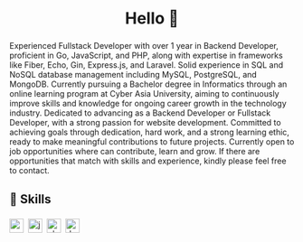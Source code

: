 <h1 align="center">Hello 👋</h1>

###

<p align="left">Experienced Fullstack Developer with over 1 year in Backend Developer, proficient in Go, JavaScript, and PHP, along with expertise in frameworks like Fiber, Echo, Gin, Express.js, and Laravel. Solid experience in SQL and NoSQL database management including MySQL, PostgreSQL, and MongoDB. Currently pursuing a Bachelor degree in Informatics through an online learning program at Cyber Asia University, aiming to continuously improve skills and knowledge for ongoing career growth in the technology industry. Dedicated to advancing as a Backend Developer or Fullstack Developer, with a strong passion for website development. Committed to achieving goals through dedication, hard work, and a strong learning ethic, ready to make meaningful contributions to future projects. Currently open to job opportunities where can contribute, learn and grow. If there are opportunities that match with skills and experience, kindly please feel free to contact.</p>

###

<h2 align="left">💪 Skills</h2>

###

<div align="left">
  <img src="https://img.shields.io/badge/Go-00ADD8?logo=go&logoColor=white&style=for-the-badge" height="25" alt="go logo"  />
  <img width="" />
  <img src="https://img.shields.io/badge/JavaScript-F7DF1E?logo=javascript&logoColor=black&style=for-the-badge" height="25" alt="javascript logo"  />
  <img width="" />
  <img src="https://img.shields.io/badge/PHP-777BB4?logo=php&logoColor=black&style=for-the-badge" height="25" alt="php logo"  />
  <img width="" />
  <img src="https://img.shields.io/badge/Docker-2496ED?logo=docker&logoColor=white&style=for-the-badge" height="25" alt="docker logo"  />
</div>

###
